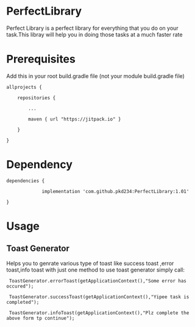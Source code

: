 # PerfectLibrary
Perfect Library is a perfect library for everything that you do on your task.This libray will help you in doing those tasks at a much faster rate

# Prerequisites
Add this in your root build.gradle file (not your module build.gradle file)
```android
allprojects {

	repositories {
  
		...
    
		maven { url "https://jitpack.io" }

	}
  
}
```
# Dependency

```
dependencies {

	         implementation 'com.github.pkd234:PerfectLibrary:1.01'

}

```
# Usage
## Toast Generator
Helps you to genrate various type of toast like success toast ,error toast,info toast with just one method to use toast generator simply call:

```
 ToastGenerator.errorToast(getApplicationContext(),"Some error has occured");
 
 ToastGenerator.successToast(getApplicationContext(),"Yipee task is completed");
 
 ToastGenerator.infoToast(getApplicationContext(),"Plz complete the above form tp continue");
  
```
